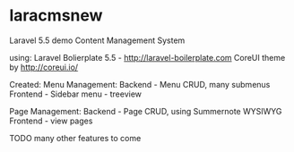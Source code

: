 # laracmsnew


Laravel 5.5 demo Content Management System

using:
Laravel Bolierplate 5.5 - http://laravel-boilerplate.com
CoreUI theme by http://coreui.io/

Created:
Menu Management:
Backend - Menu CRUD, many submenus
Frontend - Sidebar menu - treeview


Page Management:
Backend - Page CRUD, using Summernote WYSIWYG
Frontend - view pages


TODO
many other features to come
